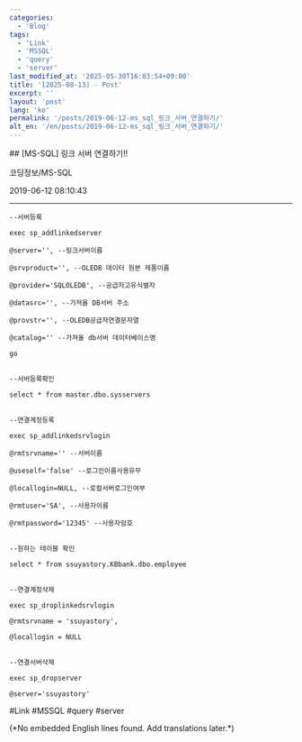 ```yaml
---
categories:
  - 'Blog'
tags:
  - 'Link'
  - 'MSSQL'
  - 'query'
  - 'server'
last_modified_at: '2025-05-30T16:03:54+09:00'
title: '[2025-08-13] - Post'
excerpt: ''
layout: 'post'
lang: 'ko'
permalink: '/posts/2019-06-12-ms_sql_링크_서버_연결하기/'
alt_en: '/en/posts/2019-06-12-ms_sql_링크_서버_연결하기/'
---
```


<div class="lang-panel lang-ko" lang="ko">
## [MS-SQL] 링크 서버 연결하기!!

코딩정보/MS-SQL

2019-06-12 08:10:43

* * *
    
    
    --서버등록
    
    exec sp_addlinkedserver
    
    @server='', --링크서버이름
    
    @srvproduct='', --OLEDB 데이터 원본 제품이름
    
    @provider='SQLOLEDB', --공급자고유식별자
    
    @datasrc='', --가져올 DB서버 주소
    
    @provstr='', --OLEDB공급자연결문자열
    
    @catalog='' --가져올 db서버 데이터베이스명
    
    go
    
    
    --서버등록확인
    
    select * from master.dbo.sysservers
    
    
    --연결계정등록
    
    exec sp_addlinkedsrvlogin
    
    @rmtsrvname='' --서버이름
    
    @useself='false' --로그인이름사용유무
    
    @locallogin=NULL, --로컬서버로그인여부
    
    @rmtuser='SA', --사용자이름
    
    @rmtpassword='12345' --사용자암호
    
    
    --원하는 테이블 확인
    
    select * from ssuyastory.KBbank.dbo.employee
    
    
    --연결계정삭제
    
    exec sp_droplinkedsrvlogin
    
    @rmtsrvname = 'ssuyastory',
    
    @locallogin = NULL
    
    
    --연결서버삭제
    
    exec sp_dropserver
    
    @server='ssuyastory'
    
    

  

#Link #MSSQL #query #server


</div>
<div class="lang-panel lang-en" lang="en">
(*No embedded English lines found. Add translations later.*)

</div>
